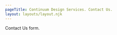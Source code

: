 ```yaml
---
pageTitle: Continuum Design Services. Contact Us.
layout: layouts/layout.njk
---
```


Contact Us form.
